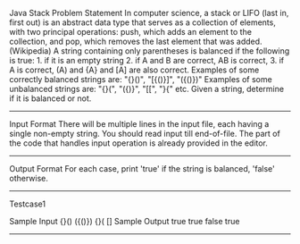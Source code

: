 Java Stack
Problem Statement
In computer science, a stack or LIFO (last in, first out) is an abstract data type that serves as a 
collection of elements, with two principal operations: push, which adds an element to the collection, and 
pop, which removes the last element that was added.(Wikipedia)
A string containing only parentheses is balanced if the following is true: 1. if it is an empty string 2. 
if A and B are correct, AB is correct, 3. if A is correct, (A) and {A} and [A] are also correct.
Examples of some correctly balanced strings are: "{}()", "[{()}]", "({()})" 
Examples of some unbalanced strings are: "{}(", "({)}", "[[", "}{" etc.
Given a string, determine if it is balanced or not.

-------------------------------------------------------------------------------------------------------------------------------------------------------------------------

Input Format
There will be multiple lines in the input file, each having a single non-empty string. You should read input till end-of-file.
The part of the code that handles input operation is already provided in the editor.

-------------------------------------------------------------------------------------------------------------------------------------------------------------------------

Output Format
For each case, print 'true' if the string is balanced, 'false' otherwise.

-------------------------------------------------------------------------------------------------------------------------------------------------------------------------
Testcase1


Sample Input
{}()
({()})
{}(
[]
Sample Output
true
true
false
true

-----------------------------------------------------------------------------------------------------------------------------------------------------------------------
